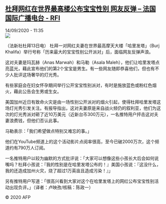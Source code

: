 <!--1600084509000-->
[杜拜网红在世界最高楼公布宝宝性别  网友反弹 – 法国国际广播电台 - RFI](http://www.rfi.fr//cn/contenu/20200914-%E6%9D%9C%E6%8B%9C%E7%BD%91%E7%BA%A2%E5%9C%A8%E4%B8%96%E7%95%8C%E6%9C%80%E9%AB%98%E6%A5%BC%E5%85%AC%E5%B8%83%E5%AE%9D%E5%AE%9D%E6%80%A7%E5%88%AB-%E7%BD%91%E5%8F%8B%E5%8F%8D%E5%BC%B9)
------

<div>14/09/2020 - 11:35</div><img src="https://s.rfi.fr/media/display/706d8dae-f671-11ea-a079-005056a98db9/w:310/p:16x9/int0009b.200914173502.jpg"><div class="t-content__body u-clearfix"><p>（法新社杜拜13日电）    杜拜一对网红夫妻在世界最高摩天大楼「哈里发塔」（Burj Khalifa）举行号称「历来最大的宝宝性别公开派对」后，面临网友反弹声浪。</p><p>   这对夫妻是玛瓦赫（Anas Marwah）和马勒（Asala Maleh），他们让哈里发塔点亮蓝光，藉此宣布他们的第2个宝宝是男生。有一些网友随即恭喜他们，但也有不少人批评这场奢华的灯光秀。</p><p>    有些家庭会在妇女怀孕期间举行公开宝宝性别派对，有时是施放蓝色或粉红色烟火，藉此公告会生男或生女。</p><p>    美国加州近日有致命火灾是由一场性别公开派对的烟火引起，使得杜拜哈里发塔这场灯光秀引发关注。有报导指出，这对夫妻原是来自战火频仍的叙利亚，他们为这次的灯光秀派对砸了近10万美元（近新台币300万元），一名推特用户抨击这对夫妻浪费钱，但他们否认此事。</p><p>    马勒表示：「我们希望做点特别又难忘的事。」</p><p>    他们在YouTube频道上的这个活动影片点阅率很高，至今已破2000万次，这个频道约有790万人订阅。</p><p>    一名推特用户以较为幽默的方式批评说：「大家可以想像这些小孩长大后会如何说嘴吗？杜拜小孩说：『我的性别是在哈里发塔公布的！』美国小孩说：『这没什么，我的还造成加州火灾，烧了超过1万英亩且造成污染！』」</p><p>    另有推特用户写道：「很高兴看到大家对这个在哈里发塔上的网红公布宝宝性别活动出现负评。」（译者：卢映孜/核稿：陈政一）</p><p class="t-copyright">© 2020 AFP</p>        </div>
